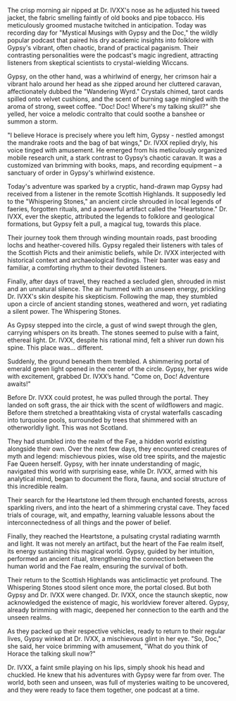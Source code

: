 The crisp morning air nipped at Dr. IVXX's nose as he adjusted his tweed jacket, the fabric smelling faintly of old books and pipe tobacco. His meticulously groomed mustache twitched in anticipation. Today was recording day for "Mystical Musings with Gypsy and the Doc," the wildly popular podcast that paired his dry academic insights into folklore with Gypsy's vibrant, often chaotic, brand of practical paganism.  Their contrasting personalities were the podcast's magic ingredient, attracting listeners from skeptical scientists to crystal-wielding Wiccans.

Gypsy, on the other hand, was a whirlwind of energy, her crimson hair a vibrant halo around her head as she zipped around her cluttered caravan, affectionately dubbed the "Wandering Wyrd."  Crystals chimed, tarot cards spilled onto velvet cushions, and the scent of burning sage mingled with the aroma of strong, sweet coffee. "Doc!  Doc! Where's my talking skull?" she yelled, her voice a melodic contralto that could soothe a banshee or summon a storm.

"I believe Horace is precisely where you left him, Gypsy - nestled amongst the mandrake roots and the bag of bat wings," Dr. IVXX replied dryly, his voice tinged with amusement. He emerged from his meticulously organized mobile research unit, a stark contrast to Gypsy’s chaotic caravan.  It was a customized van brimming with books, maps, and recording equipment – a sanctuary of order in Gypsy's whirlwind existence.

Today's adventure was sparked by a cryptic, hand-drawn map Gypsy had received from a listener in the remote Scottish Highlands.  It supposedly led to the "Whispering Stones," an ancient circle shrouded in local legends of faeries, forgotten rituals, and a powerful artifact called the "Heartstone." Dr. IVXX, ever the skeptic, attributed the legends to folklore and geological formations, but Gypsy felt a pull, a magical tug, towards this place.

Their journey took them through winding mountain roads, past brooding lochs and heather-covered hills.  Gypsy regaled their listeners with tales of the Scottish Picts and their animistic beliefs, while Dr. IVXX interjected with historical context and archaeological findings.  Their banter was easy and familiar, a comforting rhythm to their devoted listeners.

Finally, after days of travel, they reached a secluded glen, shrouded in mist and an unnatural silence.  The air hummed with an unseen energy, prickling Dr. IVXX's skin despite his skepticism.  Following the map, they stumbled upon a circle of ancient standing stones, weathered and worn, yet radiating a silent power. The Whispering Stones.

As Gypsy stepped into the circle, a gust of wind swept through the glen, carrying whispers on its breath.  The stones seemed to pulse with a faint, ethereal light.  Dr. IVXX, despite his rational mind, felt a shiver run down his spine.  This place was… different.

Suddenly, the ground beneath them trembled. A shimmering portal of emerald green light opened in the center of the circle.  Gypsy, her eyes wide with excitement, grabbed Dr. IVXX’s hand.  "Come on, Doc! Adventure awaits!"

Before Dr. IVXX could protest, he was pulled through the portal. They landed on soft grass, the air thick with the scent of wildflowers and magic. Before them stretched a breathtaking vista of crystal waterfalls cascading into turquoise pools, surrounded by trees that shimmered with an otherworldly light.  This was not Scotland.

They had stumbled into the realm of the Fae, a hidden world existing alongside their own.  Over the next few days, they encountered creatures of myth and legend: mischievous pixies, wise old tree spirits, and the majestic Fae Queen herself.  Gypsy, with her innate understanding of magic, navigated this world with surprising ease, while Dr. IVXX, armed with his analytical mind, began to document the flora, fauna, and social structure of this incredible realm.

Their search for the Heartstone led them through enchanted forests, across sparkling rivers, and into the heart of a shimmering crystal cave.  They faced trials of courage, wit, and empathy, learning valuable lessons about the interconnectedness of all things and the power of belief.  

Finally, they reached the Heartstone, a pulsating crystal radiating warmth and light.  It was not merely an artifact, but the heart of the Fae realm itself, its energy sustaining this magical world.  Gypsy, guided by her intuition, performed an ancient ritual, strengthening the connection between the human world and the Fae realm, ensuring the survival of both.

Their return to the Scottish Highlands was anticlimactic yet profound. The Whispering Stones stood silent once more, the portal closed. But both Gypsy and Dr. IVXX were changed. Dr. IVXX, once the staunch skeptic, now acknowledged the existence of magic, his worldview forever altered.  Gypsy, already brimming with magic, deepened her connection to the earth and the unseen realms.

As they packed up their respective vehicles, ready to return to their regular lives,  Gypsy winked at Dr. IVXX, a mischievous glint in her eye.  "So, Doc," she said, her voice brimming with amusement, "What do you think of Horace the talking skull now?"

Dr. IVXX, a faint smile playing on his lips, simply shook his head and chuckled.  He knew that his adventures with Gypsy were far from over.  The world, both seen and unseen, was full of mysteries waiting to be uncovered, and they were ready to face them together, one podcast at a time.
